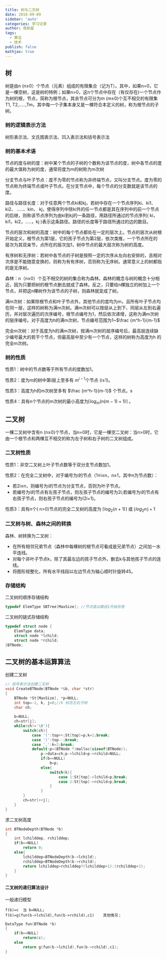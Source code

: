 ```yaml
---
title: 树与二叉树
date: 2018-09-09
sidebar: 'auto'
categories: 学习记录
author: 夜航星
tags:
  - 算法
  - 技术
publish: false
mathjax: true
---
```


## 树

树是由n (n≥0）个节点（元素）组成的有限集合（记为T）。其中，如果n=0，它是一棵空树，这是树的特例；如果n>0，这n个节点中存在（有仅存在)一个节点作为树的根，节点，简称为根节点，其余节点可分为m (m≥0)个互不相交的有限集T1, T2,..…,Tm，其中每一个子集本身又是一棵符合本定义的树，称为根节点的子树。

### 树的逻辑表示方法

树形表示法、文氏图表示法、凹入表示法和括号表示法

### 树的基本术语

节点的度与树的度：树中某个节点的子树的个数称为该节点的度，树中各节点的度的最大值称为树的度，通常将度为m的树称为m次树

分支节点与叶子节点：度不为零的节点称为非终端节点，又叫分支节点。度为零的节点称为终端节点或叶子节点。在分支节点中，每个节点的分支数就是该节点的度。

路径与路径长度：对于任意两个节点ki和kj，若树中存在一个节点序列ki、ki1、ki2、 ..…、kin、 kj，使得序列中除ki外的任一节点都是其在序列中的前一个节点的后继，则称该节点序列为由ki到kj的一条路径，用路径所通过的节点序列( ki，ki1，ki2，..…，kj )表示这条路径。路径的长度等于路径所通过的边的数目。

节点的层次和树的高度：树中的每个节点都处在一定的层次上。节点的层次从树根开始定义，根节点为第1层，它的孩子节点为第2层，依次类推，一个节点所在的层次为其双亲节，点所在的层次加1，树中节点的最大层次称为树的高度。

有序树和无序树：若树中各节点的子树是按照一定的次序从左向右安排的，且相对次序是不能随意变换的，则称为有有序树，否则称为无序树。通常意义上的树都指的是无序树。

森林：n（n≥0）个互不相交的树的集合称为森林。森林的概念与树的概念十分相近，因为只要把树的根节点删去就成了森林。反之，只要给n棵独立的树加上一个节点，并把这n棵树作为该节点的子树，则森林就变成了树。

满m次树：如果除根节点和叶子节点外，其他节点的度均为m，且所有叶子节点均在同一层，这样的树称为满m次树。满m次树可以按层从上到下、同层从左到右遍历，并对层次遍历的次序编号，根节点编号为1，然后依次递增，这称为满m次树的层序编号。对于高度为h的满m次树，节点编号范围为1~$\frac {m^h-1}{m-1}$

完全m次树：对于高度为h的满m次树，按满m次树的层序编号后，最高层连续缺少编号最大的若干个节点，但最高层中至少有一个节点，这样的树称为高度为h 的完全m次树。

### 树的性质

性质1：树中的节点数等于所有节点的度数加1。

性质2：度为m的树中第i层上至多有 $m^{i-1}$个节点 (i≥1)。

性质3：高度为h的m次树至多有 $\frac {m^h-1}{m-1}$ 个节点。s

性质4：具有n个节点的m次树的最小高度为$\lceil log_m(n(m-1)+1)\rceil$ 。

## 二叉树

一棵二叉树中含有n (n≥0)个节点，当n=0时，它是一棵空二叉树：当n>0时，它由一个根节点和两棵互不相交的称为左子树和右子树的二叉树组成。

### 二叉树性质

性质1：非空二叉树上叶子节点数等于双分支节点数加1。

性质2：在完全二叉树中，对于编号为i的节点（1≤i≤n，n≥1，其中n为节点数）：

- 若2i≤n，则编号为i的节点为分支节点，否则为叶子节点。
- 若编号为i的节点有左孩子节点，则左孩子节点的编号为2i;若编号为i的节点有右孩子节点，则右孩子节点的编号为(2i+1)。

性质3：具有n个( n>0)节点的完全二叉树的高度为 $\lceil log_2(n+1)\rceil$ 或 $\lfloor log_2n\rfloor +1$

### 二叉树与树、森林之间的转换

森林、树转换为二叉树：

- 在所有相邻兄弟节点（森林中每棵树的根节点可看成是兄弟节点）之间加一水平连线。
- 对每个非叶子节点k，除了其最左边的孩子节点外，删去k与其他孩子节点的连线。
- 将图形规整化，所有水平线段以左边节点为轴心顺时针旋转45。

### 存储结构

二叉树的顺序存储结构

```C
typedef ElemType SBTree[MaxSize]; //节点值从数组1开始存放
```

二叉树的链式存储结构

```C
typedef struct node {
    ElemType data;
    struct node *lchild;
    struct node *rchild;
}BTNode;
```

## 二叉树的基本运算算法

创建二叉树

```C
// 括号表示法创建二叉树
void CreateBTNode(BTNode *&b, char *str)
{
    BTNode *St[MaxSize], *p=NULL;
    int top=-1, k, j=0;//k 标志左右子树
    char ch;
    
    b=NULL;
    ch=str[j];
    while(ch!='\0'){
        switch(ch){
            case '(':top++;St[top]=p;k=1;break;
            case ')':top--;break;
            case ',':k=2;break;
            default:p=(BTNode *)malloc(sizeof(BTNode));
                p->data=ch;p->lchild=p->rchild=NULL;
                if(b==NULL)
                    b=p;
                else{
                    switch(k){
                        case 1:St[top]->lchild=p;break;
                        case 2:St[top]->rchild=p;break;
                    }
                }
        }
        ch=str[++j];
    }
}
```

求二叉树高度

```C
int BTNodeDepth(BTNode *b)
{
    int lchilddep, rchilddep;
    if(b==NULL)
        return 0;
    else{
        lchilddep=BTNodeDepth(b->lchild);
        rchilddep=BTNodeDepth(b->rchild);
        return lchilddep>rchilddep?(lchilddep+1):(rchilddep+1);
    }
}
```

#### 二叉树的递归算法设计

一般递归模型

```
f(b)=c	当 b=NULL;
f(b)=g(fun(b->lchild),fun(b->rchild),c1)	其他情况；
```

```C
DataType fun(BTNode *b)
{
    if(b==NULL)
        return(c);
    else
        return g(fun(b->lchild),fun(b->rchild),c1);
}
```
